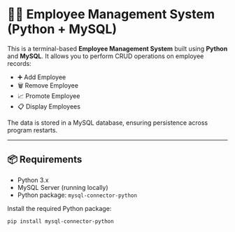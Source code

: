 # 🧑‍💼 Employee Management System (Python + MySQL)

This is a terminal-based **Employee Management System** built using **Python** and **MySQL**. It allows you to perform CRUD operations on employee records:

- ➕ Add Employee  
- 🗑️ Remove Employee  
- 📈 Promote Employee  
- 📋 Display Employees  

The data is stored in a MySQL database, ensuring persistence across program restarts.

---

## 📦 Requirements

- Python 3.x
- MySQL Server (running locally)
- Python package: `mysql-connector-python`

Install the required Python package:

```bash
pip install mysql-connector-python
